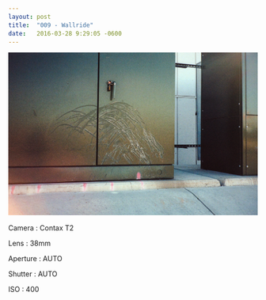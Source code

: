 ```yaml
---
layout: post
title:  "009 - Wallride"
date:   2016-03-28 9:29:05 -0600
---
```


![009 - Wallride](/photos/009.jpg)

Camera
: Contax T2

Lens
: 38mm

Aperture
: AUTO

Shutter
: AUTO

ISO
: 400
